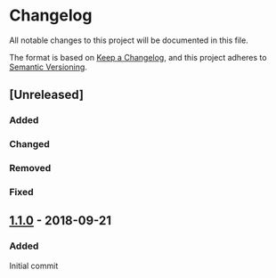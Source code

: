 # Changelog
All notable changes to this project will be documented in this file.

The format is based on [Keep a Changelog](https://keepachangelog.com/en/1.0.0/),
and this project adheres to [Semantic Versioning](https://semver.org/spec/v2.0.0.html).


## [Unreleased]
### Added
### Changed
### Removed
### Fixed

## [1.1.0](https://github.com/sudowing/u2f-server/tree/v1.1.0) - 2018-09-21
### Added
Initial commit

